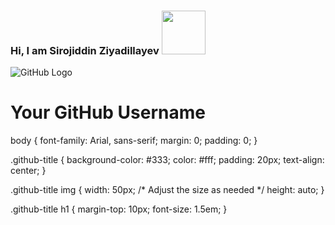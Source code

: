 ### Hi, I am Sirojiddin Ziyadillayev <img src="https://media3.giphy.com/media/Rr6J53cRIwdBS/giphy.gif?cid=ecf05e47apnrjjqt83n0sns071l0e5vho9dd0gx88am3o9yc&rid=giphy.gif&ct=g" width="70px">



<!DOCTYPE html>
<html lang="en">
<head>
    <meta charset="UTF-8">
    <meta name="viewport" content="width=device-width, initial-scale=1.0">
    <link rel="stylesheet" href="styles.css">
    <title>GitHub Account Title</title>
</head>
<body>
    <div class="github-title">
        <img src="github-logo.png" alt="GitHub Logo">
        <h1>Your GitHub Username</h1>
    </div>
</body>
</html>


body {
    font-family: Arial, sans-serif;
    margin: 0;
    padding: 0;
}

.github-title {
    background-color: #333;
    color: #fff;
    padding: 20px;
    text-align: center;
}

.github-title img {
    width: 50px; /* Adjust the size as needed */
    height: auto;
}

.github-title h1 {
    margin-top: 10px;
    font-size: 1.5em;
}
